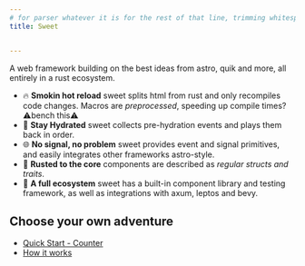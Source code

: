 ```yaml
---
# for parser whatever it is for the rest of that line, trimming whitespace, as a string. people can parse it as they wish later.
title: Sweet


---
```


A web framework building on the best ideas from astro, quik and more, all entirely in a rust ecosystem.

- 🔥 **Smokin hot reload** sweet splits html from rust and only recompiles code changes. Macros are *preprocessed*, speeding up compile times? ⚠️bench this⚠️
- 🌊 **Stay Hydrated** sweet collects pre-hydration events and plays them back in order.
- 🌐 **No signal, no problem** sweet provides event and signal primitives, and easily integrates other frameworks astro-style.
- 🦀 **Rusted to the core** components are described as *regular structs and traits*.
- 🧪 **A full ecosystem** sweet has a built-in component library and testing framework, as well as integrations with axum, leptos and bevy.

## Choose your own adventure
- [Quick Start - Counter](./quickstart.md)
- [How it works](./how-it-works.md)